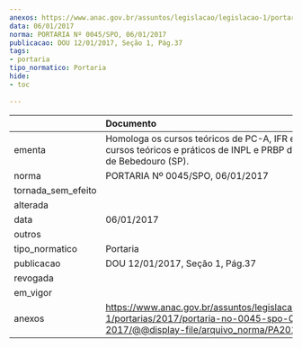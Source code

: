 ```yaml
---
anexos: https://www.anac.gov.br/assuntos/legislacao/legislacao-1/portarias/2017/portaria-no-0045-spo-06-01-2017/@@display-file/arquivo_norma/PA2017-0045.pdf
data: 06/01/2017
norma: PORTARIA Nº 0045/SPO, 06/01/2017
publicacao: DOU 12/01/2017, Seção 1, Pág.37
tags:
- portaria
tipo_normatico: Portaria
hide: 
- toc 
 
---
```


|                    | Documento                                                                                                                                            |
|:-------------------|:-----------------------------------------------------------------------------------------------------------------------------------------------------|
| ementa             | Homologa os cursos teóricos de PC-A, IFR e INV-A e os cursos teóricos e práticos de INPL e PRBP do Aeroclube de Bebedouro (SP).                      |
| norma              | PORTARIA Nº 0045/SPO, 06/01/2017                                                                                                                     |
| tornada_sem_efeito |                                                                                                                                                      |
| alterada           |                                                                                                                                                      |
| data               | 06/01/2017                                                                                                                                           |
| outros             |                                                                                                                                                      |
| tipo_normatico     | Portaria                                                                                                                                             |
| publicacao         | DOU 12/01/2017, Seção 1, Pág.37                                                                                                                      |
| revogada           |                                                                                                                                                      |
| em_vigor           |                                                                                                                                                      |
| anexos             | https://www.anac.gov.br/assuntos/legislacao/legislacao-1/portarias/2017/portaria-no-0045-spo-06-01-2017/@@display-file/arquivo_norma/PA2017-0045.pdf |